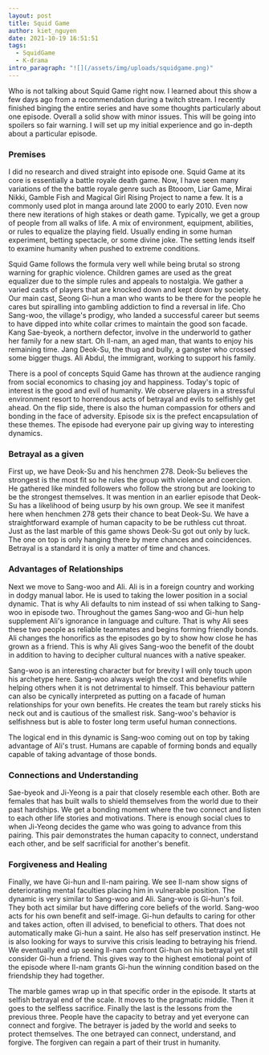 ```yaml
---
layout: post
title: Squid Game
author: kiet_nguyen
date: 2021-10-19 16:51:51
tags:
  - SquidGame
  - K-drama
intro_paragraph: "![](/assets/img/uploads/squidgame.png)"
---
```

Who is not talking about Squid Game right now. I learned about this show a few days ago from a recommendation during a twitch stream. I recently finished binging the entire series and have some thoughts particularly about one episode. Overall a solid show with minor issues. This will be going into spoilers so fair warning. I will set up my initial experience and go in-depth about a particular episode. 

### Premises

I did no research and dived straight into episode one. Squid Game at its core is essentially a battle royale death game. Now, I have seen many variations of the the battle royale genre such as Btooom, Liar Game, Mirai Nikki, Gamble Fish and Magical Girl Rising Project to name a few. It is a commonly used plot in manga around late 2000 to early 2010. Even now there new iterations of high stakes or death game. Typically, we get a group of people from all walks of life. A mix of environment, equipment, abilities, or rules to equalize the playing field. Usually ending in some human experiment, betting spectacle, or some divine joke. The setting lends itself to examine humanity when pushed to extreme conditions. 

Squid Game follows the formula very well while being brutal so strong warning for graphic violence. Children games are used as the great equalizer due to the simple rules and appeals to nostalgia. We gather a varied casts of players that are knocked down and kept down by society. Our main cast, Seong Gi-hun a man who wants to be there for the people he cares but spiralling into gambling addiction to find a reversal in life. Cho Sang-woo, the village's prodigy, who landed a successful career but seems to have dipped into white collar crimes to maintain the good son facade. Kang Sae-byeok, a northern defector, involve in the underworld to gather her family for a new start. Oh Il-nam, an aged man, that wants to enjoy his remaining time. Jang Deok-Su, the thug and bully, a gangster who crossed some bigger thugs. Ali Abdul, the immigrant, working to support his family.  

There is a pool of concepts Squid Game has thrown at the audience ranging from social economics to chasing joy and happiness. Today's topic of interest is the good and evil of humanity. We observe players in a stressful environment resort to horrendous acts of betrayal and evils to selfishly get ahead. On the flip side, there is also the human compassion for others and bonding in the face of adversity. Episode six is the prefect encapsulation of these themes. The episode had everyone pair up giving way to interesting dynamics.

### **Betrayal as a given**

First up, we have Deok-Su and his henchmen 278. Deok-Su believes the strongest is the most fit so he rules the group with violence and coercion. He gathered like minded followers who follow the strong but are looking to be the strongest themselves. It was mention in an earlier episode that Deok-Su has a likelihood of being usurp by his own group. We see it manifest here when henchmen 278 gets their chance to beat Deok-Su. We have a straightforward example of human capacity to be be ruthless cut throat. Just as the last marble of this game shows Deok-Su got out only by luck. The one on top is only hanging there by mere chances and coincidences. Betrayal is a standard it is only a matter of time and chances.

### Advantages of Relationships

Next we move to Sang-woo and Ali. Ali is in a foreign country and working in dodgy manual labor. He is used to taking the lower position in a social dynamic. That is why Ali defaults to nim instead of ssi when talking to Sang-woo in episode two. Throughout the games Sang-woo and Gi-hun help supplement Ali's ignorance in language and culture. That is why Ali sees these two people as reliable teammates and begins forming friendly bonds. Ali changes the honorifics as the episodes go by to show how close he has grown as a friend. This is why Ali gives Sang-woo the benefit of the doubt in addition to having to decipher cultural nuances with a native speaker. 

Sang-woo is an interesting character but for brevity I will only touch upon his archetype here. Sang-woo always weigh the cost and benefits while helping others when it is not detrimental to himself. This behaviour pattern can also be cynically interpreted as putting on a facade of human relationships for your own benefits. He creates the team but rarely sticks his neck out and is cautious of the smallest risk. Sang-woo's behavior is selfishness but is able to foster long term useful human connections.

The logical end in this dynamic is Sang-woo coming out on top by taking advantage of Ali's trust.  Humans are capable of forming bonds and equally capable of taking advantage of those bonds.

### Connections and Understanding

Sae-byeok and Ji-Yeong is a pair that closely resemble each other. Both are females that has built walls to shield themselves from the world due to their past hardships. We get a bonding moment where the two connect and listen to each other life stories and motivations. There is enough social clues to when Ji-Yeong decides the game who was going to advance from this pairing.  This pair demonstrates the human capacity to connect, understand each other, and be self sacrificial for another's benefit.

### Forgiveness and Healing

Finally, we have Gi-hun and Il-nam pairing. We see Il-nam show signs of deteriorating mental faculties placing him in vulnerable position. The dynamic is very similar to Sang-woo and Ali.  Sang-woo is Gi-hun's foil. They both act similar but have differing core beliefs of the world.  Sang-woo acts for his own benefit and self-image. Gi-hun defaults to caring for other and takes action, often ill advised, to beneficial to others. That does not automatically make Gi-hun a saint. He also has self preservation instinct. He is also looking for ways to survive this crisis leading to betraying his friend. We eventually end up seeing Il-nam confront Gi-hun on his betrayal yet still consider Gi-hun a friend. This gives way to the highest emotional point of the episode where Il-nam grants Gi-hun the winning condition based on the friendship they had together.

The marble games wrap up in that specific order in the episode. It starts at selfish betrayal end of the scale. It moves to the pragmatic middle. Then it goes to the selfless sacrifice. Finally the last is the lessons from the previous three. People have the capacity to betray and yet everyone can connect and forgive. The betrayer is jaded by the world and seeks to protect themselves. The one betrayed can connect, understand, and forgive. The forgiven can regain a part of their trust in humanity.
